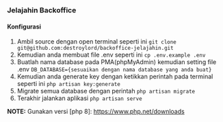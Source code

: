 ### Jelajahin Backoffice

#### Konfigurasi

1. Ambil source dengan open terminal seperti ini ``git clone git@github.com:destroylord/backoffice-jelajahin.git``
2. Kemudian anda membuat file .env seperti ini ``cp .env.example .env``
3. Buatlah nama database pada PMA(phpMyAdmin) kemudian setting file .env ``DB_DATABASE={sesuaikan dengan nama database yang anda buat}``
4. Kemudian anda generate key dengan ketikkan perintah pada terminal seperti ini ``php artisan key:generate``
5. Migrate semua database dengan perintah ``php artisan migrate``
6. Terakhir jalankan aplikasi ``php artisan serve``


**NOTE:** Gunakan versi [php 8]: https://www.php.net/downloads
